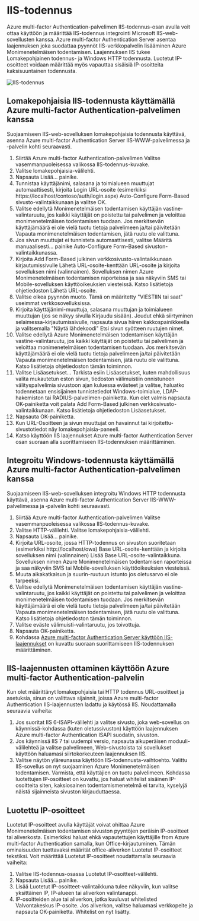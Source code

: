 <properties 
    pageTitle="IIS-todennus ja Azure multi-factor Authentication-palvelin"
    description="Tämä on Azure multi-factor authentication-sivu, jotka auttavat IIS-todennus ja Azure multi-factor Authentication Server käyttöönotto."
    services="multi-factor-authentication"
    documentationCenter=""
    authors="kgremban"
    manager="femila"
    editor="curtand"/>

<tags
    ms.service="multi-factor-authentication"
    ms.workload="identity"
    ms.tgt_pltfrm="na"
    ms.devlang="na"
    ms.topic="get-started-article"
    ms.date="08/04/2016"
    ms.author="kgremban"/>

# <a name="iis-authentication"></a>IIS-todennus

Azure multi-factor Authentication-palvelimen IIS-todennus-osan avulla voit ottaa käyttöön ja määrittää IIS-todennus integrointi Microsoft IIS-web-sovellusten kanssa. Azure multi-factor Authentication Server asentaa laajennuksen joka suodattaa pyynnöt IIS-verkkopalvelin lisääminen Azure Monimenetelmäisen todentamisen. Laajennuksen IIS tukee Lomakepohjainen todennus- ja Windows HTTP todennusta. Luotetut IP-osoitteet voidaan määrittää myös vapauttaa sisäisiä IP-osoitteita kaksisuuntainen todennusta.


![IIS-todennus](./media/multi-factor-authentication-get-started-server-iis/iis.png)


## <a name="using-form-based-iis-authentication-with-azure-multi-factor-authentication-server"></a>Lomakepohjaisia IIS-todennusta käyttämällä Azure multi-factor Authentication-palvelimen kanssa

Suojaamiseen IIS-web-sovelluksen lomakepohjaisia todennusta käyttävä, asenna Azure multi-factor Authentication Server IIS-WWW-palvelimessa ja ‑palvelin kohti seuraavasti.

1. Siirtää Azure multi-factor Authentication-palvelimen Valitse vasemmanpuoleisessa valikossa IIS-todennus-kuvake.
2. Valitse lomakepohjaisia-välilehti.
3. Napsauta Lisää... painike.
4. Tunnistaa käyttäjänimi, salasana ja toimialueen muuttujat automaattisesti, kirjoita Login URL-osoite (esimerkiksi https://localhost/contoso/auth/login.aspx) Auto-Configure Form-Based sivusto-valintaikkunaan ja valitse OK.
5. Valitse edellytä Monimenetelmäisen todentamisen käyttäjän vastine-valintaruutu, jos kaikki käyttäjät on poistettu tai palvelimen ja veloittaa monimenetelmäisen todentamisen tuodaan. Jos merkitsevän käyttäjämäärä ei ole vielä tuotu tietoja palvelimeen ja/tai päivitetään Vapauta monimenetelmäisen todentamisen, jätä ruutu ole valittuna.
6. Jos sivun muuttujat ei tunnisteta automaattisesti, valitse Määritä manuaalisesti... painike Auto-Configure Form-Based sivuston-valintaikkunassa.
7. Kirjoita Add Form-Based julkinen verkkosivusto-valintaikkunaan kirjautumissivulle Lähetä URL-osoite-kenttään URL-osoite ja kirjoita sovelluksen nimi (valinnainen). Sovelluksen nimen Azure Monimenetelmäisen todentamisen raporteissa ja saa näkyviin SMS tai Mobile-sovelluksen käyttöoikeuksien viesteissä. Katso lisätietoja ohjetiedoston Lähetä URL-osoite.
8. Valitse oikea pyynnön muoto. Tämä on määritetty "VIESTIIN tai saat" useimmat verkkosovelluksissa.
9. Kirjoita käyttäjänimi-muuttuja, salasana muuttujan ja toimialueen muuttujan (jos se näkyy sivulla Kirjaudu sisään). Joudut ehkä siirtyminen selaimessa-kirjautumissivulle, napsauta sivua hiiren kakkospainikkeella ja valitsemalla "Näytä lähdekoodi" Etsi sivun syötteen ruutujen nimet.
10. Valitse edellytä Azure Monimenetelmäisen todentamisen käyttäjän vastine-valintaruutu, jos kaikki käyttäjät on poistettu tai palvelimen ja veloittaa monimenetelmäisen todentamisen tuodaan. Jos merkitsevän käyttäjämäärä ei ole vielä tuotu tietoja palvelimeen ja/tai päivitetään Vapauta monimenetelmäisen todentamisen, jätä ruutu ole valittuna. Katso lisätietoja ohjetiedoston tämän toiminnon.
11.  Valitse Lisäasetukset... Tarkista esiin Lisäasetukset, kuten mahdollisuus valita mukautetun eston sivun, tiedoston välimuistiin onnistuneen välityspalvelimia sivustoon ajan kuluessa evästeet ja valitse, haluatko todennetaan ensisijainen tunnistetiedot Windows-toimialue, LDAP-hakemiston tai RADIUS-palvelimen-painiketta. Kun olet valmis napsauta OK-painiketta voit palata Add Form-Based julkinen verkkosivusto-valintaikkunaan. Katso lisätietoja ohjetiedoston Lisäasetukset.
12. Napsauta OK-painiketta.
13. Kun URL-Osoitteen ja sivun muuttujat on havainnut tai kirjoitettu-sivustotiedot näy lomakepohjaisia-paneeli.
14. Katso käyttöön IIS laajennukset Azure multi-factor Authentication Server osan suoraan alla suorittamiseen IIS-todennuksen määrittäminen.

## <a name="using-integrated-windows-authentication-with-azure-multi-factor-authentication-server"></a>Integroitu Windows-todennusta käyttämällä Azure multi-factor Authentication-palvelimen kanssa

Suojaamiseen IIS-web-sovelluksen integroitu Windows HTTP todennusta käyttävä, asenna Azure multi-factor Authentication Server IIS-WWW-palvelimessa ja ‑palvelin kohti seuraavasti.

1. Siirtää Azure multi-factor Authentication-palvelimen Valitse vasemmanpuoleisessa valikossa IIS-todennus-kuvake.
2. Valitse HTTP-välilehti. Valitse lomakepohjaisia-välilehti.
3. Napsauta Lisää... painike.
4. Kirjoita URL-osoite, jossa HTTP-todennus on sivuston suoritetaan (esimerkiksi http://localhost/owa) Base URL-osoite-kenttään ja kirjoita sovelluksen nimi (valinnainen) Lisää Base URL-osoite-valintaikkuna. Sovelluksen nimen Azure Monimenetelmäisen todentamisen raporteissa ja saa näkyviin SMS tai Mobile-sovelluksen käyttöoikeuksien viesteissä.
5. Muuta aikakatkaisun ja suurin-ruutuun istunto jos oletusarvo ei ole tarpeeksi.
6. Valitse edellytä Monimenetelmäisen todentamisen käyttäjän vastine-valintaruutu, jos kaikki käyttäjät on poistettu tai palvelimen ja veloittaa monimenetelmäisen todentamisen tuodaan. Jos merkitsevän käyttäjämäärä ei ole vielä tuotu tietoja palvelimeen ja/tai päivitetään Vapauta monimenetelmäisen todentamisen, jätä ruutu ole valittuna. Katso lisätietoja ohjetiedoston tämän toiminnon.
7. Valitse eväste välimuisti-valintaruutu, jos toivottuja.
8. Napsauta OK-painiketta.
9. Kohdassa [Azure multi-factor Authentication Server käyttöön IIS-laajennukset](#enable-iis-plug-ins-for-azure-multi-factor-authentication-server) on kuvattu suoraan suorittamiseen IIS-todennuksen määrittäminen.


## <a name="enable-iis-plug-ins-for-azure-multi-factor-authentication-server"></a>IIS-laajennusten ottaminen käyttöön Azure multi-factor Authentication-palvelin

Kun olet määrittänyt lomakepohjaisia tai HTTP todennus URL-osoitteet ja asetuksia, sinun on valittava sijainnit, joissa Azure multi-factor Authentication IIS-laajennusten ladattu ja käytössä IIS. Noudattamalla seuraavia vaiheita:

1. Jos suoritat IIS 6-ISAPI-välilehti ja valitse sivusto, joka web-sovellus on käynnissä-kohdassa (kuten oletussivuston) käyttöön laajennuksen Azure multi-factor Authentication ISAPI suodatin, sivuston.
2. Jos käynnissä IIS 7 tai uudempi versio, napsauta alkuperäisen moduuli-välilehteä ja valitse palvelimeen, Web-sivustoista tai sovellukset käyttöön haluamasi siirtokorkeuteen laajennuksen IIS.
3. Valitse näytön yläreunassa käyttöön IIS-todennusta-vaihtoehto. Valittu IIS-sovellus on nyt suojaaminen Azure Monimenetelmäisen todentamisen. Varmista, että käyttäjien on tuotu palvelimeen. Kohdassa luotettujen IP-osoitteet on kuvattu, jos haluat whitelist sisäinen IP-osoitteita siten, kaksiosainen todentamismenetelmä ei tarvita, kyselyjä näistä sijainneista sivuston kirjauduttaessa.


## <a name="trusted-ips"></a>Luotettu IP-osoitteet

Luotetut IP-osoitteet avulla käyttäjät voivat ohittaa Azure Monimenetelmäisen todentamisen sivuston pyyntöjen peräisin IP-osoitteet tai aliverkosta. Esimerkiksi haluat ehkä vapautettujen käyttäjille from Azure multi-factor Authentication samalla, kun Office-kirjautuminen. Tämän ominaisuuden tuettavaksi määrität office-aliverkon Luotetut IP-osoitteet tekstiksi. Voit määrittää Luotetut IP-osoitteet noudattamalla seuraavia vaiheita:

1. Valitse IIS-todennus-osassa Luotetut IP-osoitteet-välilehti.
2. Napsauta Lisää... painike.
3. Lisää Luotetut IP-osoitteet-valintaikkuna tulee näkyviin, kun valitse yksittäinen IP, IP-alueen tai aliverkon valintanappi.
4. IP-osoitteiden alue tai aliverkon, jotka kuuluvat whitelisted Valvontakeskus IP-osoite. Jos aliverkon, valitse haluamasi verkkopeite ja napsauta OK-painiketta. Whitelist on nyt lisätty.
